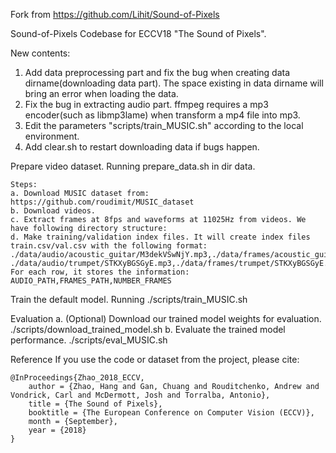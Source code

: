 Fork from https://github.com/Lihit/Sound-of-Pixels

Sound-of-Pixels
Codebase for ECCV18 "The Sound of Pixels".


New contents:
1. Add data preprocessing part and fix the bug when creating data dirname(downloading data part). The space existing in data dirname will bring an error when loading the data.
2. Fix the bug in extracting audio part. ffmpeg requires a mp3 encoder(such as libmp3lame) when transform a mp4 file into mp3.
3. Edit the parameters "scripts/train_MUSIC.sh" according to the local environment.
4. Add clear.sh to restart downloading data if bugs happen.


Prepare video dataset.
    Running prepare_data.sh in dir data.

    Steps:
    a. Download MUSIC dataset from: https://github.com/roudimit/MUSIC_dataset
    b. Download videos.
    c. Extract frames at 8fps and waveforms at 11025Hz from videos. We have following directory structure:
    d. Make training/validation index files. It will create index files train.csv/val.csv with the following format:
    ./data/audio/acoustic_guitar/M3dekVSwNjY.mp3,./data/frames/acoustic_guitar/M3dekVSwNjY.mp4,1580
    ./data/audio/trumpet/STKXyBGSGyE.mp3,./data/frames/trumpet/STKXyBGSGyE.mp4,493
    For each row, it stores the information: AUDIO_PATH,FRAMES_PATH,NUMBER_FRAMES


Train the default model.
    Running ./scripts/train_MUSIC.sh


Evaluation
    a. (Optional) Download our trained model weights for evaluation.
        ./scripts/download_trained_model.sh
    b. Evaluate the trained model performance.
        ./scripts/eval_MUSIC.sh


Reference
If you use the code or dataset from the project, please cite:

    @InProceedings{Zhao_2018_ECCV,
        author = {Zhao, Hang and Gan, Chuang and Rouditchenko, Andrew and Vondrick, Carl and McDermott, Josh and Torralba, Antonio},
        title = {The Sound of Pixels},
        booktitle = {The European Conference on Computer Vision (ECCV)},
        month = {September},
        year = {2018}
    }
